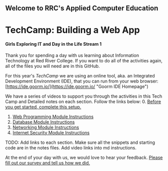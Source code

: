## Welcome to RRC's Applied Computer Education
# TechCamp: Building a Web App 
#### Girls Exploring IT and Day in the Life Stream 1
  
  
Thank you for spending a day with us learning about Information Technology at Red River College.
If you want to do all of the activities again, all of the files you will need are in this GitHub.

For this year's *TechCamp* we are using an online tool, aka. an Integrated Development Environment (IDE), that you can run from your web browser:
[https://ide.goorm.io/](https://ide.goorm.io/ "Goorm IDE Homepage")

We have a series of videos to support you through the activities in this Tech Camp and Detailed notes on each section. Follow the links below:
0. [Before you get started, complete this setup.](https://github.com/RRC-ACE-Outreach/TechCamp/blob/main/TechCamp%20-%20Web%20App/0%20Before%20You%20Start%20Demo.md)
1. [Web Programming Module Instructions](https://github.com/RRC-ACE-Outreach/TechCamp/blob/main/TechCamp%20-%20Web%20App/1%20Web%20Programming%20Demo.md)
1. [Database Module Instructions](https://github.com/RRC-ACE-Outreach/TechCamp/blob/main/TechCamp%20-%20Web%20App/2%20Database%20Demo.md)
1. [Networking Module Instructions](https://github.com/RRC-ACE-Outreach/TechCamp/blob/main/TechCamp%20-%20Web%20App/3%20Networking%20Demo.md)
1. [Internet Security Module Instructions](https://github.com/RRC-ACE-Outreach/TechCamp/blob/main/TechCamp%20-%20Web%20App/4%20Internet%20Security%20Demo.md)


TODO: Add links to each section. Make sure all the snippets and starting code are in the notes files. Add video links into md instructions.

At the end of your day with us, we would love to hear your feedback. [Please fill out our survey and tell us how we did.](https://forms.office.com/Pages/ResponsePage.aspx?id=RZv6hqN6cECKVO3O9Da9RNVssp8kJtxMngDi82Jspk9UMks0UldJNFFLSDBTR0UwOVpGUTdZRFRNMy4u)
